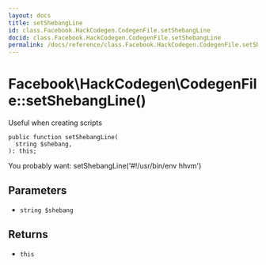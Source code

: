 ```yaml
---
layout: docs
title: setShebangLine
id: class.Facebook.HackCodegen.CodegenFile.setShebangLine
docid: class.Facebook.HackCodegen.CodegenFile.setShebangLine
permalink: /docs/reference/class.Facebook.HackCodegen.CodegenFile.setShebangLine.md
---
```

# Facebook\\HackCodegen\\CodegenFile::setShebangLine()




Useful when creating scripts




``` Hack
public function setShebangLine(
  string $shebang,
): this;
```




You probably want:
setShebangLine('#!/usr/bin/env hhvm')




## Parameters




- ` string $shebang `




## Returns




+ ` this `